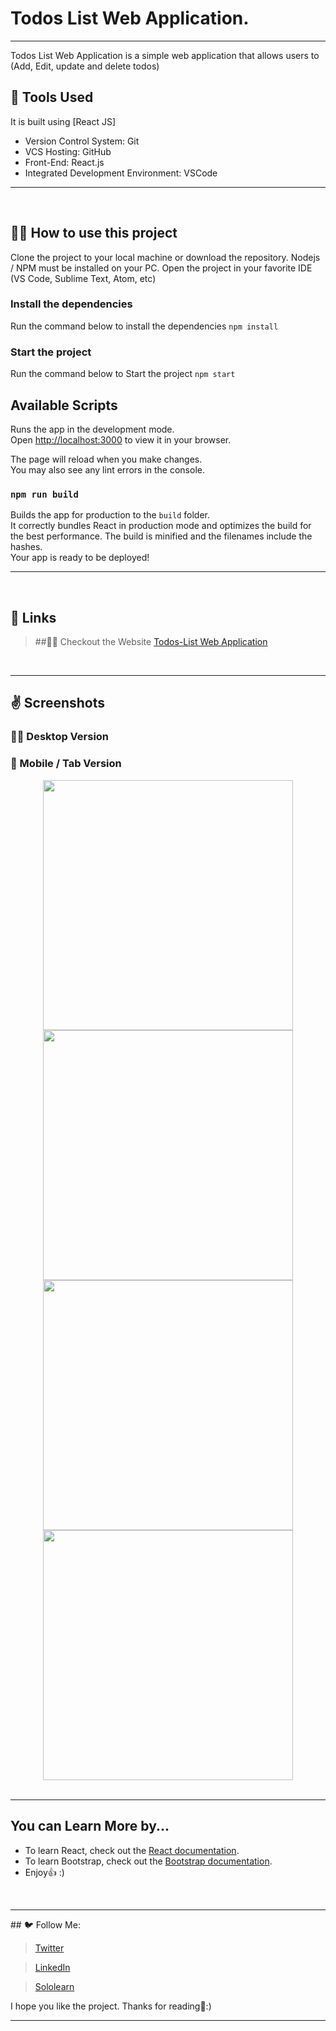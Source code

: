 <!-- Created by ★ Hemant ★ -->
# Todos List Web Application.
<hr/>

Todos List Web Application is a simple web application that allows users to (Add, Edit, update and delete todos) 
<br/>

## 🔨 Tools Used
It is built using [React JS]
-  Version Control System: Git
-  VCS Hosting: GitHub
-  Front-End: React.js
-  Integrated Development Environment: VSCode
<hr/>
<br/>

## 👨‍💻 How to use this project

Clone the project to your local machine or download the repository.
Nodejs / NPM must be installed on your PC.
Open the project in your favorite IDE (VS Code, Sublime Text, Atom, etc)

### Install the dependencies

Run the command below to install the dependencies
`npm install`

### Start the project
Run the command below to Start the project
`npm start`

## Available Scripts
Runs the app in the development mode.\
Open [http://localhost:3000](http://localhost:3000) to view it in your browser.

The page will reload when you make changes.\
You may also see any lint errors in the console.

### `npm run build`
Builds the app for production to the `build` folder.\
It correctly bundles React in production mode and optimizes the build for the best performance.
The build is minified and the filenames include the hashes.\
Your app is ready to be deployed!
<hr/>
<br/>

## 🔗 Links

> ##💁‍♂️ Checkout the Website [Todos-List Web Application](https://lgmvip-web-task-01.netlify.app/)
>
<br/>
<hr/>

## ✌️ Screenshots
### 🧑‍💻 Desktop Version
### 📲 Mobile / Tab Version 
<!-- ![Screenshot 2023-04-13 112341](https://user-images.githubusercontent.com/125623888/231668150-344ca301-4586-4f0d-b625-70607a1b7e73.png)
![Screenshot 2023-04-13 114158](https://user-images.githubusercontent.com/125623888/231669915-d3b0995e-6675-4afc-948e-7096ee3f390e.png)
![Screenshot 2023-04-13 114700](https://user-images.githubusercontent.com/125623888/231670315-f138542e-ce7f-40a6-b7c9-f7720081ba97.png)
![Screenshot 2023-04-13 114805](https://user-images.githubusercontent.com/125623888/231670528-adef94a1-c34c-4b4f-a9fc-de4bc50b762e.png) -->

<div align="center">
    <img src="https://user-images.githubusercontent.com/125623888/231668150-344ca301-4586-4f0d-b625-70607a1b7e73.png" width="400px"</img>
    <img src="https://user-images.githubusercontent.com/125623888/231669915-d3b0995e-6675-4afc-948e-7096ee3f390e.png" width="400px"</img>
    <img src="https://user-images.githubusercontent.com/125623888/231670315-f138542e-ce7f-40a6-b7c9-f7720081ba97.png" width="400px"</img>
    <img src="https://user-images.githubusercontent.com/125623888/231670528-adef94a1-c34c-4b4f-a9fc-de4bc50b762e.png" width="400px"</img>
</div>
<br/>
<hr/>

## You can Learn More by...
- To learn React, check out the [React documentation](https://reactjs.org/).
- To learn Bootstrap, check out the [Bootstrap documentation](https://getbootstrap.com/docs/5.0/getting-started/introduction/).
- Enjoy👍 :)
<br/>
<hr/>
## 🐦 Follow Me:

> [Twitter](https://twitter.com/HemantkEtc116)

> [LinkedIn](https://www.linkedin.com/in/hemant-kumbhalkar-87393b235/)

> [Sololearn](https://www.sololearn.com/profile/24572821)

I hope you like the project. Thanks for reading🙋:)
<hr/>
<br/>

